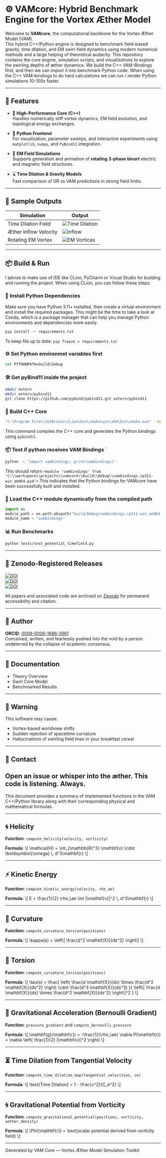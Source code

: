 # ⚙️ VAMcore: Hybrid Benchmark Engine for the Vortex Æther Model

Welcome to **VAMcore**, the computational backbone for the Vortex Æther Model (VAM).  
This hybrid C++/Python engine is designed to benchmark field-based gravity, time dilation, and EM swirl-field dynamics using modern numerical methods and a large helping of theoretical audacity. This repository contains the core engine, simulation scripts, and visualizations to explore the swirling depths of æther dynamics.
We build the C++ VAM-Bindings first, and then we can import it into benchmark Python code. When using the C++  VAM-bindings to do hard calculations we can run / render Python simulations 10-100x faster.

---

## 💾 Features

- 🚀 **High-Performance Core (C++)**  
  Handles numerically stiff vortex dynamics, EM field evolution, and topological energy exchanges.

- 🐍 **Python Frontend**  
  For visualization, parameter sweeps, and interactive experiments using `matplotlib`, `numpy`, and `PyBind11` integration.

- 🧲 **EM Field Simulations**  
  Supports generation and animation of **rotating 3-phase bivort** electric and magnetic field structures.

- ⌛ **Time Dilation & Gravity Models**  
  Fast comparison of GR vs VAM predictions in strong field limits.

---

## 🧪 Sample Outputs

| Simulation | Output |
|-----------|--------|
| Time Dilation Field | ![Time Dilation](examples/time_dilation.png) |
| Æther Inflow Velocity | ![Inflow](examples/inflow_quiver.png) |
| Rotating EM Vortex | ![EM Vortices](examples/em_quiver.gif) |

---

## 📦 Build & Run
I advise to make use of IDE like CLion, PyCharm or Visual Studio for building and running the project. When using CLion, you can follow these steps:

### 🐍 Install Python Dependencies
Make sure you have Python 3.11+ installed, then create a virtual environment and install the required packages.
This might be the time to take a look at Conda, which is a package manager that can help you manage Python environments and dependencies more easily.
```bash
pip install -r requirements.txt
```
To keep file up to date: `pip freeze > requirements.txt`

### ⚙️ Set Python environmet variables first
```bash
set PYTHONPATH=build\Debug
```


### 🛠️ Get pyBind11 inside the project
```bash
mkdir extern
mkdir extern/pybind11
git clone https://github.com/pybind/pybind11.git extern/pybind11
````

### 🔨 Build C++ Core
```bash
"C:\Program Files\JetBrains\CLion\bin\cmake\win\x64\bin\cmake.exe" --build C:\workspace\projects\vamcore\cmake-build-debug --target vambindings -j 18
```
This command compiles the C++ core and generates the Python bindings using `pybind11`.

### 📦 Test if python receives VAM Bindings `
```bash
python -c "import vambindings; print(vambindings)"
````
This should return `<module 'vambindings' from 'C:\\workspace\\projects\\vamcore\\build\\Debug\\vambindings.cp311-win_amd64.pyd'>`
This indicates that the Python bindings for VAMcore have been successfully built and installed.

### 🔨 Load the C++ module dynamically from the compiled path
```python
import os
module_path = os.path.abspath("build/Debug/vambindings.cp311-win_amd64.pyd")
module_name = "vambindings"
```

### 📊 Run Benchmarks
```bash
python tests/test_potential_timefield.py
```
---

## 📖 Zenodo-Registered Releases
[![DOI](https://zenodo.org/badge/DOI/10.5281/zenodo.15566101.svg)](https://doi.org/10.5281/zenodo.15566101)  
[![DOI](https://zenodo.org/badge/DOI/10.5281/zenodo.15566319.svg)](https://doi.org/10.5281/zenodo.15566319)  
[![DOI](https://zenodo.org/badge/DOI/10.5281/zenodo.15566336.svg)](https://doi.org/10.5281/zenodo.15566336)

All papers and associated code are archived on [Zenodo](https://zenodo.org/) for permanent accessibility and citation.

---

## 🧠 Author   

**ORCID**: [0009-0006-1686-3961](https://orcid.org/0009-0006-1686-3961)  
Conceived, written, and fearlessly pushed into the void by a person undeterred by the collapse of academic consensus.

---

## 📖 Documentation
- Theory Overview
- Swirl Core Model
- Benchmarked Results

---

## 🧃 Warning
This software may cause:
- Vortex-based worldview shifts
- Sudden rejection of spacetime curvature
- Hallucinations of swirling field lines in your breakfast cereal
---

## 💬 Contact
Open an issue or whisper into the æther.
This code is listening. Always.
---

This document provides a summary of implemented functions in the VAM C++/Python library along with their corresponding physical and mathematical formulas.

---

## 🌀 Helicity

**Function**: `compute_helicity(velocity, vorticity)`

**Formula**:
\\[
\\mathcal{H} = \\int_{\\mathbb{R}^3} \\mathbf{v} \\cdot \\boldsymbol{\\omega} \\, d^3\\mathbf{r}
\\]

---

## ⚡ Kinetic Energy

**Function**: `compute_kinetic_energy(velocity, rho_ae)`

**Formula**:
\\[
E = \\frac{1}{2} \\rho_\\ae \\int |\\mathbf{v}|^2 \\, d^3\\mathbf{r}
\\]

---

## 🧩 Curvature

**Function**: `compute_curvature_torsion(positions)`

**Formula**:
\\[
\\kappa(s) = \\left\\| \\frac{d^2 \\mathbf{X}}{ds^2} \\right\\|
\\]

---

## 🔁 Torsion

**Function**: `compute_curvature_torsion(positions)`

**Formula**:
\\[
\\tau(s) = \\frac{ \\left( \\frac{d \\mathbf{X}}{ds} \\times \\frac{d^2 \\mathbf{X}}{ds^2} \\right) \\cdot \\frac{d^3 \\mathbf{X}}{ds^3} }{ \\left\\| \\frac{d \\mathbf{X}}{ds} \\times \\frac{d^2 \\mathbf{X}}{ds^2} \\right\\|^2 }
\\]

---

## 🌌 Gravitational Acceleration (Bernoulli Gradient)

**Function**: `pressure_gradient` and `compute_bernoulli_pressure`

**Formula**:
\\[
\\mathbf{g}(\\mathbf{r}) = -\\frac{1}{\\rho_\\ae} \\nabla P(\\mathbf{r}) = \\nabla \\left( \\frac{1}{2} |\\mathbf{v}|^2 \\right)
\\]

---

## ⏳ Time Dilation from Tangential Velocity

**Function**: `compute_time_dilation_map(tangential_velocities, ce)`

**Formula**:
\\[
\\text{Time Dilation} = 1 - \\frac{v^2}{C_e^2}
\\]

---

## 🌀 Gravitational Potential from Vorticity

**Function**: `compute_gravitational_potential(positions, vorticity, aether_density)`

**Formula**:
\\[
\\Phi(\\mathbf{r}) = \\text{scalar potential derived from vorticity field}
\\]

---

Generated by VAM Core — Vortex Æther Model Simulation Toolkit